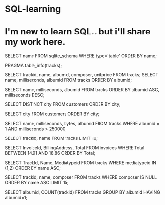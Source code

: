 # SQL-learning
# I'm new to learn SQL.. but i'll share my work here.

SELECT name FROM sqlite_schema
WHERE type='table'
ORDER BY name;

PRAGMA table_info(tracks);

SELECT trackid, name, albumid, composer, unitprice FROM tracks;
SELECT name, milliseconds, albumid
FROM tracks ORDER BY albumid;

SELECT name, milliseconds, albumid
FROM tracks ORDER BY albumid ASC, milliseconds DESC;

SELECT DISTINCT city
FROM customers
ORDER BY city;

SELECT city
FROM customers
ORDER BY city;

SELECT name, milliseconds, bytes, albumid
FROM tracks
WHERE albumid = 1 AND milliseconds > 250000;

SELECT trackid, name
FROM tracks
LIMIT 10;

SELECT InvoiceId, BillingAddress, Total
FROM invoices
WHERE Total BETWEEN 14.91 AND 18.86
ORDER BY Total;

SELECT TrackId, Name, Mediatypeid
FROM tracks
WHERE mediatypeid IN (1,2)
ORDER BY name ASC;

SELECT trackid, name, composer
FROM tracks
WHERE composer IS NULL
ORDER BY name ASC
LIMIT 15;

SELECT albumid, COUNT(trackid)
FROM tracks
GROUP BY albumid
HAVING albumid=1;
